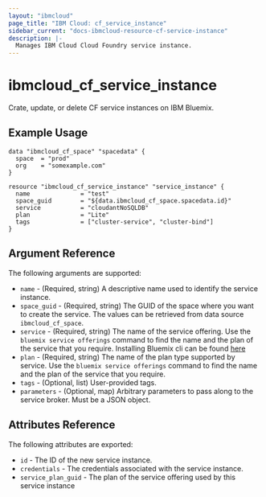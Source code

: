 ```yaml
---
layout: "ibmcloud"
page_title: "IBM Cloud: cf_service_instance"
sidebar_current: "docs-ibmcloud-resource-cf-service-instance"
description: |-
  Manages IBM Cloud Cloud Foundry service instance.
---
```


# ibmcloud\_cf_service_instance

Crate, update, or delete CF service instances on IBM Bluemix.

## Example Usage

```hcl
data "ibmcloud_cf_space" "spacedata" {
  space  = "prod"
  org    = "somexample.com"
}

resource "ibmcloud_cf_service_instance" "service_instance" {
  name              = "test"
  space_guid        = "${data.ibmcloud_cf_space.spacedata.id}"
  service           = "cloudantNoSQLDB"
  plan              = "Lite"
  tags              = ["cluster-service", "cluster-bind"]
}

```

## Argument Reference

The following arguments are supported:

* `name` - (Required, string) A descriptive name used to identify the service instance.
* `space_guid` - (Required, string) The GUID of the space where you want to create the service. The values can be retrieved from data source `ibmcloud_cf_space`.
* `service` - (Required, string) The name of the service offering. Use the `bluemix service offerings` command to find the name and the plan of the service that you require. Installing Bluemix cli can be found [here](https://console.ng.bluemix.net/docs/cli/reference/bluemix_cli/index.html#getting-started)
* `plan` - (Required, string) The name of the plan type supported by service. Use the `bluemix service offerings` command to find the name and the plan of the service that you require.
* `tags` - (Optional, list) User-provided tags.
* `parameters` - (Optional, map) Arbitrary parameters to pass along to the service broker. Must be a JSON object.

## Attributes Reference

The following attributes are exported:

* `id` - The ID of the new service instance.
* `credentials` - The credentials associated with the service instance.
* `service_plan_guid` - The plan of the service offering used by this service instance 

